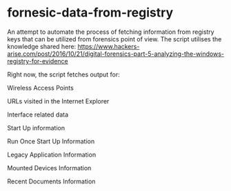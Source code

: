 # fornesic-data-from-registry
An attempt to automate the process of fetching information from registry keys that can be utilized from forensics point of view. 
The script utilises the knowledge shared here:
https://www.hackers-arise.com/post/2016/10/21/digital-forensics-part-5-analyzing-the-windows-registry-for-evidence

Right now, the script fetches output for:

Wireless Access Points

URLs visited in the Internet Explorer

Interface related data

Start Up information

Run Once Start Up Information

Legacy Application Information

Mounted Devices Information

Recent Documents Information
